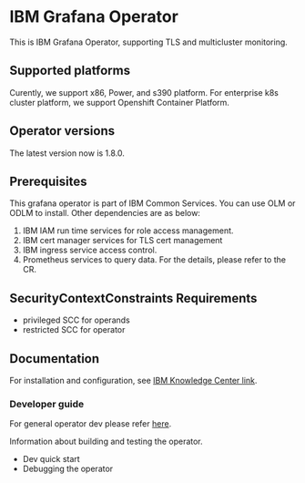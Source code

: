 # IBM Grafana Operator

This is IBM Grafana Operator, supporting TLS and multicluster monitoring.

## Supported platforms

Curently, we support x86, Power, and s390 platform. For enterprise k8s cluster
platform, we support Openshift Container Platform.

## Operator versions

The latest version now is 1.8.0.

## Prerequisites
This grafana operator is part of IBM Common Services.
You can use OLM or ODLM to install.
Other dependencies are as below:
1. IBM IAM run time services for role access management.
2. IBM cert manager services for TLS cert management
3. IBM ingress service access control.
4. Prometheus services to query data.
For the details, please refer to the CR.

## SecurityContextConstraints Requirements

- privileged SCC for operands
- restricted SCC for operator
  
## Documentation

For installation and configuration, see [IBM Knowledge Center link](https://www-03preprod.ibm.com/support/knowledgecenter/en/SSHKN6/monitoring/1.8.0/monitoring_service.html).

### Developer guide

For general operator dev please refer [here](https://github.com/operator-framework/operator-sdk).

Information about building and testing the operator.
- Dev quick start
- Debugging the operator
